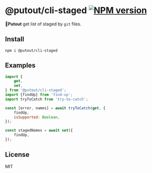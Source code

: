 # @putout/cli-staged [![NPM version][NPMIMGURL]][NPMURL]

[NPMIMGURL]: https://img.shields.io/npm/v/@putout/cli-staged.svg?style=flat&longCache=true
[NPMURL]: https://npmjs.org/package/@putout/cli-staged "npm"

🐊**Putout** get list of staged by `git` files.

## Install

```
npm i @putout/cli-staged
```

## Examples

```js
import {
    get,
    set,
} from '@putout/cli-staged';
import {findUp} from 'find-up';
import tryToCatch from 'try-to-catch';

const [error, names] = await tryToCatch(get, {
    findUp,
    isSupported: Boolean,
});

const stagedNames = await set({
    findUp,
});
```

## License

MIT
